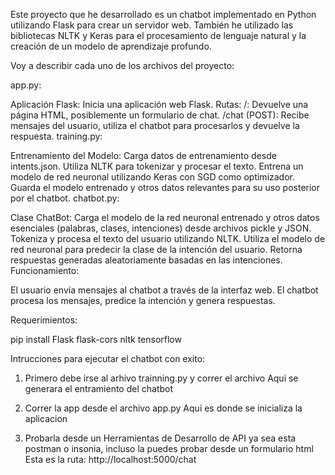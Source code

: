 Este proyecto que he desarrollado es un chatbot implementado en Python utilizando Flask para crear un servidor web. También he utilizado las bibliotecas NLTK y Keras para el procesamiento de lenguaje natural y la creación de un modelo de aprendizaje profundo.

Voy a describir cada uno de los archivos del proyecto:

app.py:

Aplicación Flask: Inicia una aplicación web Flask.
Rutas:
/: Devuelve una página HTML, posiblemente un formulario de chat.
/chat (POST): Recibe mensajes del usuario, utiliza el chatbot para procesarlos y devuelve la respuesta.
training.py:

Entrenamiento del Modelo:
Carga datos de entrenamiento desde intents.json.
Utiliza NLTK para tokenizar y procesar el texto.
Entrena un modelo de red neuronal utilizando Keras con SGD como optimizador.
Guarda el modelo entrenado y otros datos relevantes para su uso posterior por el chatbot.
chatbot.py:

Clase ChatBot:
Carga el modelo de la red neuronal entrenado y otros datos esenciales (palabras, clases, intenciones) desde archivos pickle y JSON.
Tokeniza y procesa el texto del usuario utilizando NLTK.
Utiliza el modelo de red neuronal para predecir la clase de la intención del usuario.
Retorna respuestas generadas aleatoriamente basadas en las intenciones.
Funcionamiento:

El usuario envía mensajes al chatbot a través de la interfaz web.
El chatbot procesa los mensajes, predice la intención y genera respuestas.

Requerimientos:

pip install Flask flask-cors nltk tensorflow 

Intrucciones para ejecutar el chatbot con exito:

1. Primero debe irse al arhivo trainning.py y correr el archivo
Aqui se generara el entramiento del chatbot

2. Correr la app desde el archivo app.py
Aqui es donde se inicializa la aplicacion

3. Probarla desde un Herramientas de Desarrollo de API ya sea esta postman o insonia, incluso la puedes probar desde un formulario html
Esta es la ruta: http://localhost:5000/chat
